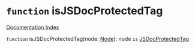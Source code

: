 # `function` isJSDocProtectedTag

[Documentation Index](../README.md)

`function` isJSDocProtectedTag(node: [Node](../private.interface.Node/README.md)): node `is` [JSDocProtectedTag](../private.interface.JSDocProtectedTag/README.md)